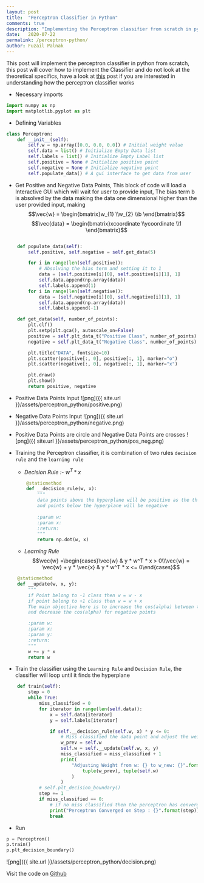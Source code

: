 ```yaml
---
layout: post
title:  "Perceptron Classifier in Python"
comments: true
description: "Implementing the Perceptron classifier from scratch in python"
date:   2020-07-22
permalink: /perceptron-python/
author: Fuzail Palnak
---
```


This post will implement the perceptron classifier in python from scratch, this post will cover how to implement the 
Classifier and do not look at the theoretical specifics, have a look at [this](https://fuzailpalnak.github.io/perceptron/) post if you are interested in
understanding how the perceptron classifier works

- Necessary imports 
```python
import numpy as np
import matplotlib.pyplot as plt
```
- Defining Variables
```python
class Perceptron:
    def __init__(self):
        self.w = np.array([0.0, 0.0, 0.0]) # Initial weight value
        self.data = list() # Initialize Empty Data list
        self.labels = list() # Initialize Empty Label list
        self.positive = None # Initialize positive point
        self.negative = None # Initialize negative point
        self.populate_data() # A gui interface to get data from user
```

- Get Positive and Negative Data Points, This block of code will load a Interactive GUI which will wait for user to 
provide input, The bias term b is absolved by the data making the data one dimensional higher than the user provided input, making
$$\vec{w}  = \begin{bmatrix}w_{1}  \\w_{2} \\b  \end{bmatrix}$$ 
$$\vec{data}  = \begin{bmatrix}xcoordinate \\ycoordinate \\1  \end{bmatrix}$$
```python

    def populate_data(self):
        self.positive, self.negative = self.get_data(5)

        for i in range(len(self.positive)):
            # Absolving the bias term and setting it to 1
            data = [self.positive[i][0], self.positive[i][1], 1]
            self.data.append(np.array(data))
            self.labels.append(1)
        for i in range(len(self.negative)):
            data = [self.negative[i][0], self.negative[i][1], 1]
            self.data.append(np.array(data))
            self.labels.append(-1)

    def get_data(self, number_of_points):
        plt.clf()
        plt.setp(plt.gca(), autoscale_on=False)
        positive = self.plt_data_t("Positive Class", number_of_points)
        negative = self.plt_data_t("Negative Class", number_of_points)

        plt.title("DATA", fontsize=10)
        plt.scatter(positive[:, 0], positive[:, 1], marker="o")
        plt.scatter(negative[:, 0], negative[:, 1], marker="x")

        plt.draw()
        plt.show()
        return positive, negative
```
- Positive Data Points Input
![png]({{ site.url }}/assets/perceptron_python/positive.png)

- Negative Data Points Input
![png]({{ site.url }}/assets/perceptron_python/negative.png)

- Positive Data Points are circle and Negative Data Points are crosses
![png]({{ site.url }}/assets/perceptron_python/pos_neg.png)

        
- Training the Perceptron classifier, it is combination of two rules `decision rule` and the `learning rule`

    - *Decision Rule :-* $w^T * x$ 
    ```python
        @staticmethod
        def __decision_rule(w, x):
            """
            data points above the hyperplane will be positive as the theta will be [0, 90] with respect to self.w
            and points below the hyperplane will be negative
            
            :param w:
            :param x:
            :return:
            """
            return np.dot(w, x)
    ```

    - *Learning Rule* $$\vec{w} =\begin{cases}\vec{w} & y * w^T * x > 0\\\vec{w} = \vec{w} + y * \vec{x} & y * w^T * x <= 0\end{cases}$$  
```python
    @staticmethod
    def __update(w, x, y):
        """
        if Point belong to -1 class then w = w - x
        if point belong to +1 class then w = w + x
        The main objective here is to increase the cos(alpha) between the weight vector and the positive data points
        and decrease the cos(alpha) for negative points

        :param w:
        :param x:
        :param y:
        :return:
        """
        w += y * x
        return w
```
  
- Train the classifier using the `Learning Rule` and `Decision Rule`, the classifier will loop until it finds the
hyperplane
```python
    def train(self):
        step = 0
        while True:
            miss_classified = 0
            for iterator in range(len(self.data)):
                x = self.data[iterator]
                y = self.labels[iterator]

                if self.__decision_rule(self.w, x) * y <= 0:
                    # Miss classified the data point and adjust the weight
                    w_prev = self.w
                    self.w = self.__update(self.w, x, y)
                    miss_classified = miss_classified + 1
                    print(
                        "Adjusting Weight from w: {} to w_new: {}".format(
                            tuple(w_prev), tuple(self.w)
                        )
                    )
            # self.plt_decision_boundary()
            step += 1
            if miss_classified == 0:
                # if no miss classified then the perceptron has converged and found a hyperplane
                print("Perceptron Converged on Step : {}".format(step))
                break
```

- Run
```python
p = Perceptron()
p.train()
p.plt_decision_boundary()
```
![png]({{ site.url }}/assets/perceptron_python/decision.png)

Visit the code on [Github]("https://github.com/fuzailpalnak/ML-Scratch/blob/master/perceptron/perceptron.py)







